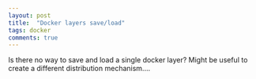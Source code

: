 ```yaml
---
layout: post
title:  "Docker layers save/load"
tags: docker
comments: true
---
```


Is there no way to save and load a single docker layer? Might be useful to create a different distribution mechanism....
